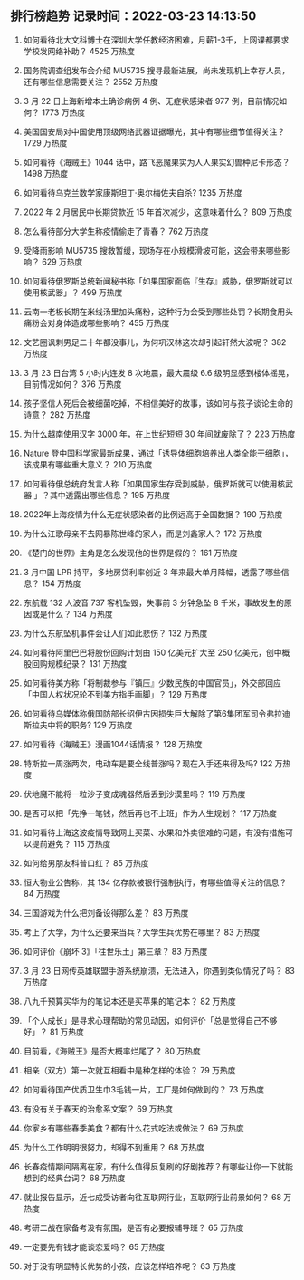 
## 排行榜趋势 记录时间：2022-03-23 14:13:50
  
  1. 如何看待北大文科博士在深圳大学任教经济困难，月薪1-3千，上网课都要求学校发网络补助？ 4525 万热度
    
  2. 国务院调查组发布会介绍 MU5735 搜寻最新进展，尚未发现机上幸存人员，还有哪些信息需要关注？ 2552 万热度
    
  3. 3 月 22 日上海新增本土确诊病例 4 例、无症状感染者 977 例，目前情况如何？ 1773 万热度
    
  4. 美国国安局对中国使用顶级网络武器证据曝光，其中有哪些细节值得关注？ 1729 万热度
    
  5. 如何看待《海贼王》1044 话中，路飞恶魔果实为人人果实幻兽种尼卡形态？ 1498 万热度
    
  6. 如何看待乌克兰数学家康斯坦丁·奥尔梅佐夫自杀? 1235 万热度
    
  7. 2022 年 2 月居民中长期贷款近 15 年首次减少，这意味着什么？ 809 万热度
    
  8. 怎么看待部分大学生称疫情偷走了青春？ 762 万热度
    
  9. 受降雨影响 MU5735 搜救暂缓，现场存在小规模滑坡可能，这会带来哪些影响？ 629 万热度
    
  10. 如何看待俄罗斯总统新闻秘书称「如果国家面临『生存』威胁，俄罗斯就可以使用核武器」？ 499 万热度
    
  11. 云南一老板长期在米线汤里加头痛粉，这种行为会受到哪些处罚？长期食用头痛粉会对身体造成哪些影响？ 455 万热度
    
  12. 文艺圈讽刺男足二十年都没事儿，为何巩汉林这次却引起轩然大波呢？ 382 万热度
    
  13. 3 月 23 日台湾 5 小时内连发 8 次地震，最大震级 6.6 级明显感到楼体摇晃，目前情况如何？ 376 万热度
    
  14. 孩子坚信人死后会被细菌吃掉，不相信美好的故事，该如何与孩子谈论生命的诗意？ 282 万热度
    
  15. 为什么越南使用汉字 3000 年，在上世纪短短 30 年间就废除了？ 223 万热度
    
  16. Nature 登中国科学家最新成果，通过「诱导体细胞培养出人类全能干细胞」，该成果有哪些重大意义？ 210 万热度
    
  17. 如何看待俄总统府发言人称「如果国家生存受到威胁，俄罗斯就可以使用核武器 」？其中透露出哪些信息？ 195 万热度
    
  18. 2022年上海疫情为什么无症状感染者的比例远高于全国数据？ 190 万热度
    
  19. 为什么江歌母亲不去网暴陈世峰的家人，而是刘鑫家人？ 172 万热度
    
  20. 《楚门的世界》主角是怎么发现他的世界是假的？ 161 万热度
    
  21. 3 月中国 LPR 持平，多地房贷利率创近 3 年来最大单月降幅，透露了哪些信息？ 154 万热度
    
  22. 东航载 132 人波音 737 客机坠毁，失事前 3 分钟急坠 8 千米，事故发生的原因或是什么？ 134 万热度
    
  23. 为什么东航坠机事件会让人们如此悲伤？ 132 万热度
    
  24. 如何看待阿里巴巴将股份回购计划由 150 亿美元扩大至 250 亿美元，创中概股回购规模纪录？ 131 万热度
    
  25. 如何看待美方称「将制裁参与『镇压』少数民族的中国官员」，外交部回应「中国人权状况轮不到美方指手画脚」？ 129 万热度
    
  26. 如何看待乌媒体称俄国防部长绍伊古因损失巨大解除了第6集团军司令弗拉迪斯拉夫中将的职务? 129 万热度
    
  27. 如何看待《海贼王》漫画1044话情报？ 128 万热度
    
  28. 特斯拉一周涨两次，电动车是要全线普涨吗？现在入手还来得及吗? 122 万热度
    
  29. 伏地魔不能将一粒沙子变成魂器然后丢到沙漠里吗？ 119 万热度
    
  30. 是否可以把「先挣一笔钱，然后再也不上班」作为人生规划？ 117 万热度
    
  31. 如何看待上海这波疫情导致网上买菜、水果和外卖很难的问题，有没有措施可以提前避免？ 115 万热度
    
  32. 如何给男朋友科普口红？ 85 万热度
    
  33. 恒大物业公告称，其 134 亿存款被银行强制执行，有哪些值得关注的信息？ 84 万热度
    
  34. 三国游戏为什么把刘备设得那么差？ 83 万热度
    
  35. 考上了大学，为什么还要来当兵？大学生兵优势在哪里？ 83 万热度
    
  36. 如何评价《崩坏 3》「往世乐土」第三章？ 83 万热度
    
  37. 3 月 23 日网传英雄联盟手游系统崩溃，无法进入，你遇到类似情况了吗？ 83 万热度
    
  38. 八九千预算买华为的笔记本还是买苹果的笔记本？ 82 万热度
    
  39. 「个人成长」是寻求心理帮助的常见动因，如何评价「总是觉得自己不够好」？ 81 万热度
    
  40. 目前看，《海贼王》是否大概率烂尾了？ 80 万热度
    
  41. 相亲（双方）第一次就互相看中是种怎样的体验？ 79 万热度
    
  42. 如何看待国产优质卫生巾3毛钱一片，工厂是如何做到的？ 73 万热度
    
  43. 有没有关于春天的治愈系文案？ 69 万热度
    
  44. 你家乡有哪些春季美食？都有什么花式吃法或做法？ 69 万热度
    
  45. 为什么工作明明很努力，却得不到重用？ 68 万热度
    
  46. 长春疫情期间隔离在家，有什么值得反复刷的好剧推荐？有哪些让你一下就能想到的经典台词？ 68 万热度
    
  47. 就业报告显示，近七成受访者向往互联网行业，互联网行业前景如何？ 68 万热度
    
  48. 考研二战在家备考没有氛围，是否有必要报辅导班？ 65 万热度
    
  49. 一定要先有钱才能谈恋爱吗？ 65 万热度
    
  50. 对于没有明显特长优势的小孩，应该怎样培养呢？ 63 万热度
    